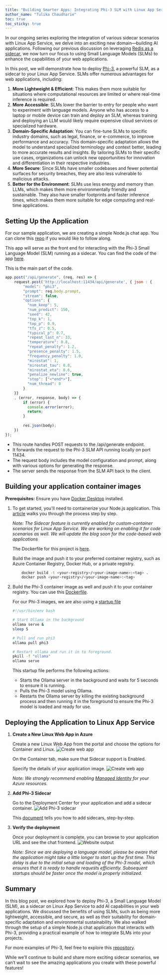 ```yaml
---
title: "Building Smarter Apps: Integrating Phi-3 SLM with Linux App Service"
author_name: "Tulika Chaudharie"
toc: true
toc_sticky: true
---
```


In our ongoing series exploring the integration of various sidecar scenarios with Linux App Service, we delve into an exciting new domain—building AI applications. Following our previous discussion on leveraging [Redis as a sidecar](https://azure.github.io/AppService/2024/07/19/Using-Redis-with-Sidecar.html), we now turn our focus to using Small Language Models (SLMs) to enhance the capabilities of your web applications.

In this post, we will demonstrate how to deploy [Phi-3](https://azure.microsoft.com/blog/introducing-phi-3-redefining-whats-possible-with-slms/), a powerful SLM, as a sidecar to your Linux App Service. SLMs offer numerous advantages for web applications, including:

1. **More Lightweight & Efficient**: This makes them more suitable for situations where computational resources are limited or where real-time inference is required.
2. **More Accessible**: SLMs lower the barrier to entry for people who want to experiment with language models. Anyone who has access to a laptop or mobile device can train and deploy an SLM, whereas training and deploying an LLM would likely require expensive cloud services or specialized hardware.
3. **Domain-Specific Adaptation**: You can fine-tune SLMs to specific industry domains, such as legal, finance, or e-commerce, to improve performance and accuracy. This domain-specific adaptation allows the model to understand specialized terminology and context better, leading to more accurate results and insights. By tailoring SLMs to their specific use cases, organizations can unlock new opportunities for innovation and differentiation in their respective industries.
4. **More Secure**: Since SLMs have smaller codebases and fewer potential surfaces for security breaches, they are also less vulnerable to malicious attacks.
5. **Better for the Environment**: SLMs use less energy and memory than LLMs, which makes them more environmentally friendly and sustainable. They also have smaller footprints and faster inference times, which makes them more suitable for edge computing and real-time applications.

## Setting Up the Application

For our sample application, we are creating a simple Node.js chat app. You can clone this [repo](https://github.com/Azure-Samples/sidecar-samples/tree/main/slm-using-ollama/slm-using-ollama) if you would like to follow along.

This app will serve as the front end for interacting with the Phi-3 Small Language Model (SLM) running as a sidecar. You can find the code of the app [here](https://github.com/Azure-Samples/sidecar-samples/blob/main/slm-using-ollama/slm-using-ollama/webapp/app.js).

This is the main part of the code.

```javascript
app.post("/api/generate", (req, res) => {
    request.post('http://localhost:11434/api/generate', { json : {
        "model": "phi3",
        "prompt": req.body.prompt,
        "stream": false,
        "options": {
          "num_keep": 5,
          "num_predict": 150,
          "seed": 42,
          "top_k": 1,
          "top_p": 0.9,
          "tfs_z": 0.5,
          "typical_p": 0.7,
          "repeat_last_n": 33,
          "temperature": 0.8,
          "repeat_penalty": 1.2,
          "presence_penalty": 1.5,
          "frequency_penalty": 1.0,
          "mirostat": 1,
          "mirostat_tau": 0.8,
          "mirostat_eta": 0.6,
          "penalize_newline": true,
          "stop": ["<*end*>"],
          "num_thread": 8
        }
    }}
    , (error, response, body) => {
        if (error) {
          console.error(error);
          return;
        }
        
        res.json(body);
    })
});
```

* This route handles POST requests to the /api/generate endpoint.
* It forwards the request to the Phi-3 SLM API running locally on port 11434.
* The request body includes the model configuration and prompt, along with various options for generating the response.
* The server sends the response from the SLM API back to the client.

## Building your application container images

**Prerequisites:** Ensure you have [Docker Desktop](https://www.docker.com/products/docker-desktop/) installed.

1. To get started, you'll need to containerize your Node.js application. This [article](https://docs.docker.com/language/nodejs/containerize/) walks you through the process step by step.

    *Note: The Sidecar feature is currently enabled for custom-container scenarios for Linux App Service. We are working on enabling it for code scenarios as well. We will update the blog soon for the code-based web applications*

    The Dockerfile for this project is [here](https://github.com/Azure-Samples/sidecar-samples/blob/main/slm-using-ollama/slm-using-ollama/webapp/Dockerfile).

    Build the image and push it to your preferred container registry, such as Azure Container Registry, Docker Hub, or a private registry.

    ```bash
        docker build -t <your-registry>/<your-image-name>:<tag> .
        docker push <your-registry>/<your-image-name>:<tag>
    ```

2. Build the Phi-3 container image as well and push it to your container registry. You can use this [Dockerfile](https://github.com/Azure-Samples/sidecar-samples/blob/main/slm-using-ollama/slm-using-ollama/slm/Dockerfile).

    For our Phi-3 images, we are also using a [startup file](https://github.com/Azure-Samples/sidecar-samples/blob/main/slm-using-ollama/slm-using-ollama/slm/startup.sh)

    ```bash
    #!/usr/bin/env bash
    
    # Start Ollama in the background
    ollama serve &
    sleep 5
    
    # Pull and run phi3
    ollama pull phi3
    
    # Restart ollama and run it in to foreground.
    pkill -f "ollama"
    ollama serve
    ```

    This startup file performs the following actions:
    * Starts the Ollama server in the background and waits for 5 seconds to ensure it is running.
    * Pulls the Phi-3 model using Ollama.
    * Restarts the Ollama server by killing the existing background process and then running it in the foreground to ensure the Phi-3 model is loaded and ready for use.

## Deploying the Application to Linux App Service

1. **Create a New Linux Web App in Azure**

    Create a new Linux Web App from the portal and choose the options for Container and Linux.
    ![Create web app]({{site.baseurl}}/media/2024/07/CreateWebApp.jpg)

    On the Container tab, make sure that Sidecar support is Enabled.

    Specify the details of your application image.
    ![Create web app]({{site.baseurl}}/media/2024/07/AddContainer.jpg)

    *Note: We strongly recommend enabling [Managed Identity](https://learn.microsoft.com/azure/app-service/overview-managed-identity?tabs=portal%2Chttp) for your Azure resources.*

2. **Add Phi-3 Sidecar**

    Go to the Deployment Center for your application and add a sidecar container.
    ![Add Phi-3 sidecar]({{site.baseurl}}/media/2024/08/phi-sidecar.jpg)

    This [document](https://learn.microsoft.com/azure/app-service/tutorial-custom-container-sidecar) tells you how to add sidecars, step-by-step.

3. **Verify the deployment**

    Once your deployment is complete, you can browse to your application URL and see the chat frontend.
    ![Website output]({{site.baseurl}}/media/2024/08/phi-output.jpg)

    *Note: Since we are deploying a language model, please be aware that the application might take a little longer to start up the first time. This delay is due to the initial setup and loading of the Phi-3 model, which ensures that it is ready to handle requests efficiently. Subsequent startups should be faster once the model is properly initialized.*

## Summary

In this blog post, we explored how to deploy Phi-3, a Small Language Model (SLM), as a sidecar on Linux App Service to add AI capabilities in your web applications. We discussed the benefits of using SLMs, such as being more lightweight, accessible, and secure, as well as their suitability for domain-specific adaptation and environmental sustainability. We also walked through the setup of a simple Node.js chat application that interacts with Phi-3, providing a practical example of how to integrate SLMs into your projects.

For more examples of Phi-3, feel free to explore this [repository](https://github.com/microsoft/Phi-3CookBook).

While we’ll continue to build and share more exciting sidecar scenarios, we can’t wait to see the amazing applications you create with these powerful features!

